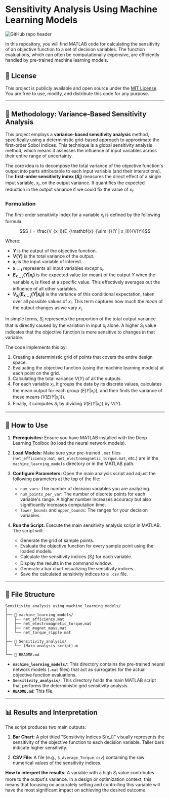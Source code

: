 # Sensitivity Analysis Using Machine Learning Models

![GitHub repo header](https://placehold.co/1200x300/7e57c2/ffffff?text=Sensitivity+Analysis&font=inter)

In this repository, you will find MATLAB code for calculating the sensitivity of an objective function to a set of decision variables. The function evaluations, which can often be computationally expensive, are efficiently handled by pre-trained machine learning models.

## 📜 License

This project is publicly available and open source under the [MIT License](https://opensource.org/licenses/MIT). You are free to use, modify, and distribute this code for any purpose.

---

## 🔬 Methodology: Variance-Based Sensitivity Analysis

This project employs a **variance-based sensitivity analysis** method, specifically using a deterministic grid-based approach to approximate the first-order Sobol indices. This technique is a global sensitivity analysis method, which means it assesses the influence of input variables across their entire range of uncertainty.

The core idea is to decompose the total variance of the objective function's output into parts attributable to each input variable (and their interactions). The **first-order sensitivity index ($S_i$)** measures the direct effect of a single input variable, $x_i$, on the output variance. It quantifies the expected reduction in the output variance if we could fix the value of $x_i$.

### Formulation

The first-order sensitivity index for a variable $x_i$ is defined by the following formula:

$$S_i = \frac{V_{x_i}(E_{\mathbf{x}_{\sim i}}(Y | x_i))}{V(Y)}$$

Where:
- **$Y$** is the output of the objective function.
- **$V(Y)$** is the total variance of the output.
- **$x_i$** is the input variable of interest.
- **$\mathbf{x}_{\sim i}$** represents all input variables *except* $x_i$.
- **$E_{\mathbf{x}_{\sim i}}(Y | x_i)$** is the expected value (or mean) of the output $Y$ when the variable $x_i$ is fixed at a specific value. This effectively averages out the influence of all other variables.
- **$V_{x_i}(E_{\mathbf{x}_{\sim i}}(Y | x_i))$** is the variance of this conditional expectation, taken over all possible values of $x_i$. This term captures how much the *mean* of the output changes as we vary $x_i$.

In simple terms, $S_i$ represents the proportion of the total output variance that is directly caused by the variation in input $x_i$ alone. A higher $S_i$ value indicates that the objective function is more sensitive to changes in that variable.

The code implements this by:
1.  Creating a deterministic grid of points that covers the entire design space.
2.  Evaluating the objective function (using the machine learning models) at each point on the grid.
3.  Calculating the total variance $V(Y)$ of all the outputs.
4.  For each variable $x_i$, it groups the data by its discrete values, calculates the mean output for each group ($E(Y|x_i)$), and then finds the variance of these means ($V(E(Y|x_i))$).
5.  Finally, it computes $S_i$ by dividing $V(E(Y|x_i))$ by $V(Y)$.

---

## 🚀 How to Use

1.  **Prerequisites:** Ensure you have MATLAB installed with the Deep Learning Toolbox (to load the neural network models).

2.  **Load Models:** Make sure your pre-trained `.mat` files (`net_efficiency.mat`, `net_electromagnetic_torque.mat`, etc.) are in the `machine_learning_models` directory or in the MATLAB path.

3.  **Configure Parameters:** Open the main analysis script and adjust the following parameters at the top of the file:
    * `num_vars`: The number of decision variables you are analyzing.
    * `num_points_per_var`: The number of discrete points for each variable's range. A higher number increases accuracy but also significantly increases computation time.
    * `lower_bounds` and `upper_bounds`: The ranges for your decision variables.

4.  **Run the Script:** Execute the main sensitivity analysis script in MATLAB. The script will:
    * Generate the grid of sample points.
    * Evaluate the objective function for every sample point using the loaded models.
    * Calculate the sensitivity indices ($S_i$) for each variable.
    * Display the results in the command window.
    * Generate a bar chart visualizing the sensitivity indices.
    * Save the calculated sensitivity indices to a `.csv` file.

---

## 📂 File Structure

```
Sensitivity_analysis_using_machine_learning_models/
│
├── 📁 machine_learning_models/
│   ├── net_efficiency.mat
│   ├── net_electromagnetic_torque.mat
│   ├── net_magnet_mass.mat
│   └── net_torque_ripple.mat
│
├── 📁 Sensitivity_analysis/
│   └── (Main analysis script).m
│
└── 📄 README.md
```
* **`machine_learning_models/`**: This directory contains the pre-trained neural network models (`.mat` files) that act as surrogates for the actual objective function evaluations.
* **`Sensitivity_analysis/`**: This directory holds the main MATLAB script that performs the deterministic grid sensitivity analysis.
* **`README.md`**: This file.

---

## 📊 Results and Interpretation

The script produces two main outputs:

1.  **Bar Chart:** A plot titled "Sensitivity Indices S(x_i)" visually represents the sensitivity of the objective function to each decision variable. Taller bars indicate higher sensitivity.

2.  **CSV File:** A file (e.g., `S_Average_Torque.csv`) containing the raw numerical values of the sensitivity indices.

**How to interpret the results:** A variable with a high $S_i$ value contributes more to the output's variance. In a design or optimization context, this means that focusing on accurately setting and controlling this variable will have the most significant impact on achieving the desired outcome.
